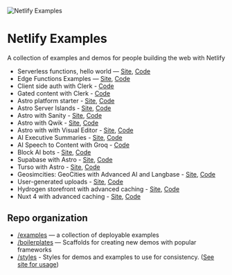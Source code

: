 ![Netlify Examples](https://github.com/netlify/examples/assets/5865/4145aa2f-b915-404f-af02-deacee24f7bf)

# Netlify Examples

A collection of examples and demos for people building the web with Netlify

- Serverless functions, hello world — [Site](https://example-functions-hello-world.netlify.app/), [Code](https://github.com/netlify/examples/tree/main/examples/serverless/functions-hello-world)
- Edge Functions Examples — [Site](https://edge-functions-examples.netlify.app/), [Code](https://github.com/netlify/examples/tree/main/examples/edge-functions)
- Client side auth with Clerk - [Code](https://github.com/netlify/examples/tree/main/examples/auth/clerk-js)
- Gated content with Clerk - [Code](https://github.com/netlify/examples/tree/main/examples/auth/clerk-gated-page)
- Astro platform starter - [Site](https://compose-astro-demo.netlify.app/), [Code](https://github.com/netlify/examples/tree/main/examples/compose-astro-platform-demo)
- Astro Server Islands - [Site](https://example-astro-server-islands.netlify.app/), [Code](https://github.com/netlify/examples/tree/main/examples/frameworks/astro-server-islands)
- Astro with Sanity - [Site](https://example-astro-sanity.netlify.app/), [Code](https://github.com/netlify/examples/tree/main/examples/frameworks/astro-with-sanity)
- Astro with Qwik - [Site](https://example-astro-qwik.netlify.app/), [Code](https://github.com/netlify/examples/tree/main/examples/frameworks/astro-with-qwik)
- Astro with with Visual Editor - [Site](#), [Code](https://github.com/netlify/examples/tree/main/examples/frameworks/astro-with-visual-editor)
- AI Executive Summaries - [Site](https://example-ai-executive-summaries.netlify.app/), [Code](https://github.com/netlify/examples/tree/main/examples/ai-executive-summaries)
- AI Speech to Content with Groq - [Code](https://github.com/netlify/examples/tree/main/examples/ai-speech-to-content)
- Block AI bots - [Site](https://example-disallow-ai-bots.netlify.app/), [Code](https://github.com/netlify/examples/tree/main/examples/ai-bot-control)
- Supabase with Astro - [Site](https://supabase-astro.netlify.app/), [Code](https://github.com/netlify/examples/tree/main/examples/supabase-astro)
- Turso with Astro - [Site](https://turso-astro.netlify.app/), [Code](https://github.com/netlify/examples/tree/main/examples/turso-astro)
- Geosimcities: GeoCities with Advanced AI and Langbase - [Site](https://geosimcities.netlify.app/), [Code](https://github.com/netlify/examples/tree/main/examples/geosimcities)
- User-generated uploads - [Site](https://example-user-uploads-astro-blobs.netlify.app/), [Code](https://github.com/netlify/examples/tree/main/examples/user-image-uploads-astro-blobs)
- Hydrogen storefront with advanced caching - [Site](https://example-hydrogen-caching.netlify.app/), [Code](https://github.com/netlify/examples/tree/main/examples/frameworks/hydrogen-caching)
- Nuxt 4 with advanced caching - [Site](https://example-nuxt-4-caching.netlify.app/), [Code](https://github.com/netlify/examples/tree/main/examples/frameworks/nuxt-4-caching)

## Repo organization

- [/examples](examples) — a collection of deployable examples
- [/boilerplates](boilerplates) — Scaffolds for creating new demos with popular frameworks
- [/styles](styles) - Styles for demos and examples to use for consistency. ([See site for usage](https://example-styles.netlify.app))
